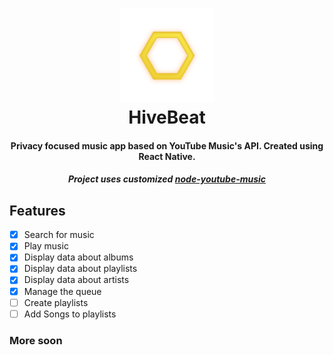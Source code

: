 <h1 align="center">
  <img src="assets/splashlogo.png" width="150px"/>
  <br>HiveBeat<br>
</h1>

<h4 align="center">
Privacy focused music app based on YouTube Music's API. Created using React Native.
  <h5 align="center">
  Project uses customized <a href="https://github.com/baptisteArno/node-youtube-music">node-youtube-music</a>
</h5>
</h4>


## Features
- [x] Search for music
- [x] Play music
- [x] Display data about albums
- [x] Display data about playlists
- [x] Display data about artists
- [x] Manage the queue
- [ ] Create playlists
- [ ] Add Songs to playlists
### More soon
